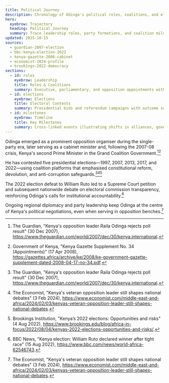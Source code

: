 ```yaml
---
title: Political Journey
description: Chronology of Odinga's political roles, coalitions, and electoral contests from the 1970s to 2025.
hero:
  eyebrow: Trajectory
  heading: Political Journey
  summary: Trace leadership roles, party formations, and coalition milestones with linked events, elections, and policy dossiers.
updated: 2025-10-15
sources:
  - guardian-2007-election
  - bbc-kenya-election-2022
  - kenya-gazette-2008-cabinet
  - economist-2024-profile
  - brookings-2022-democracy
sections:
  - id: roles
    eyebrow: Leadership
    title: Roles & Coalitions
    summary: Executive, parliamentary, and opposition appointments with sourced responsibilities.
  - id: elections
    eyebrow: Elections
    title: Electoral Contests
    summary: Presidential bids and referendum campaigns with outcome summaries.
  - id: milestones
    eyebrow: Timeline
    title: Key Milestones
    summary: Cross-linked events illustrating shifts in alliances, governance, and civic action.
---
```

Odinga emerged as a prominent opposition organiser during the single-party era, later serving as a cabinet minister and, following the 2007-08 crisis, Kenya's second Prime Minister in the Grand Coalition Government.[^guardian][^gazette]

He has contested five presidential elections—1997, 2007, 2013, 2017, and 2022—using coalition platforms that emphasised constitutional reform, devolution, and anti-corruption safeguards.[^guardian][^economist][^brookings]

The 2022 election defeat to William Ruto led to a Supreme Court petition and subsequent nationwide debate on electoral commission transparency, reinforcing Odinga's calls for institutional accountability.[^bbc]

Ongoing regional diplomacy and party leadership keep Odinga at the centre of Kenya's political negotiations, even when serving in opposition benches.[^economist]

[^guardian]: The Guardian, "Kenya's opposition leader Raila Odinga rejects poll result" (30 Dec 2007), https://www.theguardian.com/world/2007/dec/30/kenya.international.
[^gazette]: Government of Kenya, "Kenya Gazette Supplement No. 34 (Appointments)" (17 Apr 2008), https://gazettes.africa/archive/ke/2008/ke-government-gazette-supplement-dated-2008-04-17-no-34.pdf.
[^economist]: The Economist, "Kenya's veteran opposition leader still shapes national debates" (3 Feb 2024), https://www.economist.com/middle-east-and-africa/2024/02/03/kenyas-veteran-opposition-leader-still-shapes-national-debates.
[^brookings]: Brookings Institution, "Kenya’s 2022 elections: Opportunities and risks" (4 Aug 2022), https://www.brookings.edu/blog/africa-in-focus/2022/08/04/kenyas-2022-elections-opportunities-and-risks/.
[^bbc]: BBC News, "Kenya election: William Ruto declared winner after tight race" (15 Aug 2022), https://www.bbc.com/news/world-africa-62546743.
